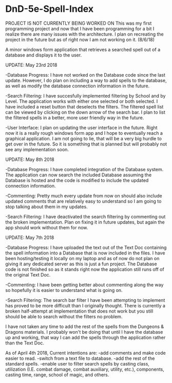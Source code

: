 # DnD-5e-Spell-Index
PROJECT IS NOT CURRENTLY BEING WORKED ON
   This was my first programming project and now that I have been programming for a bit I realize there are many issues with the architecture. I plan on recreating the project in the future but as of right now I am not working on it. (8/6/18)

A minor windows form application that retrieves a searched spell out of a database and displays it to the user.

UPDATE: May 23rd 2018

  -Database Progress:
I have not worked on the Database code since the last update. However, I do plan on including a way to add spells to the database, as well as modify the database connection information in the future.

  -Search Filtering:
I have succesfully implemented filtering by School and by Level. The application works with either one selected or both selected. I have included a reset button that deselects the filters. The filtered spell list can be viewed by clicking on the down arrow of the search bar. I plan to list the filtered spells in a better, more user friendly way in the future. 

  -User Interface:
I plan on updating the user interface in the future. Right now it is a really rough windows form app and I hope to eventually reach a graphical application. I am not going to lie, that will be a very big hurdle to get over in the future. So it is something that is planned but will probably not see any implementation soon.

UPDATE: May 8th 2018

  -Database Progress:
I have completed integration of the Database system. The application can now search the included Database assuming the Database is hosted and the code is modified to include the updated connection information. 

  -Commenting:
Pretty much every update from now on should also include updated comments that are relatively easy to understand so I am going to stop talking about them in my updates.

  -Search Filtering:
I have deactivated the search filtering by commenting out the broken implementation. Plan on fixing it in future updates, but again the app should work without them for now.

UPDATE: May 7th 2018

  -Database Progress:
I have uploaded the text out of the Text Doc containing the spell information into a Database that is now included in the files. I have been hosting/testing it locally on my laptop and as of now do not plan on giving it any dedicated server as this is just a fun project. The Database code is not finished so as it stands right now the application still runs off of the original Text Doc.

  -Commenting:
I have been getting better about commenting along the way so hopefully it is easier to understand what is going on.

  -Search Filtering:
The search bar filter I have been attempting to implement has proved to be more difficult than I originally thought. There is currently a broken half-attempt at implementation that does not work but you still should be able to search without the filters no problem. 

  I have not taken any time to add the rest of the spells from the Dungeons & Dragons materials. I probably won't be doing that until I have the database up and working, that way I can add the spells through the application rather than the Text Doc.


As of April 4th 2018,
Current intentions are:
  -add comments and make code easier to read. 
  -switch from a text file to database. 
  -add the rest of the standard spells. 
  -enable user to filter search spells by casting class, utilization (I.E. combat damage, combat auxiliary, utility, etc.), components, casting time, range, school of magic, and others.
